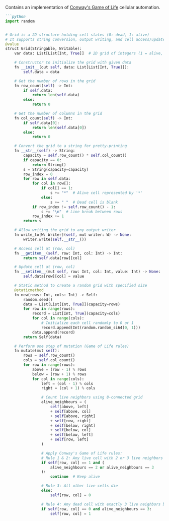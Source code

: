 Contains an implementation of [Conway's Game of Life](https://en.wikipedia.org/wiki/Conway%27s_Game_of_Life) cellular automation.

```markdown
```python
import random


# Grid is a 2D structure holding cell states (0: dead, 1: alive)
# It supports string conversion, output writing, and cell access/update
@value
struct Grid(Stringable, Writable):
    var data: List[List[Int, True]]  # 2D grid of integers (1 = alive, 0 = dead)

    # Constructor to initialize the grid with given data
    fn __init__(out self, data: List[List[Int, True]]):
        self.data = data

    # Get the number of rows in the grid
    fn row_count(self) -> Int:
        if self.data:
            return len(self.data)
        else:
            return 0

    # Get the number of columns in the grid
    fn col_count(self) -> Int:
        if self.data[0]:
            return len(self.data[0])
        else:
            return 0

    # Convert the grid to a string for pretty-printing
    fn __str__(self) -> String:
        capacity = self.row_count() * self.col_count()
        if capacity == 0:
            return String()
        s = String(capacity=capacity)
        row_index = 0
        for row in self.data:
            for col in row[]:
                if col[] == 1:
                    s += "*"  # Alive cell represented by '*'
                else:
                    s += " "  # Dead cell is blank
            if row_index != self.row_count() - 1:
                s += "\n"  # Line break between rows
            row_index += 1
        return s

    # Allow writing the grid to any output writer
    fn write_to[W: Writer](self, mut writer: W) -> None:
        writer.write(self.__str__())

    # Access cell at (row, col)
    fn __getitem__(self, row: Int, col: Int) -> Int:
        return self.data[row][col]

    # Update cell at (row, col)
    fn __setitem__(mut self, row: Int, col: Int, value: Int) -> None:
        self.data[row][col] = value

    # Static method to create a random grid with specified size
    @staticmethod
    fn new(rows: Int, cols: Int) -> Self:
        random.seed()
        data = List[List[Int, True]](capacity=rows)
        for row in range(rows):
            record = List[Int, True](capacity=cols)
            for col in range(cols):
                # Initialize each cell randomly to 0 or 1
                record.append(Int(random.random_si64(0, 1)))
            data.append(record)
        return Self(data)

    # Perform one step of mutation (Game of Life rules)
    fn mutate(mut self):
        rows = self.row_count()
        cols = self.col_count()
        for row in range(rows):
            above = (row - 1) % rows
            below = (row + 1) % rows
            for col in range(cols):
                left = (col - 1) % cols
                right = (col + 1) % cols

                # Count live neighbors using 8-connected grid
                alive_neighbours = (
                    self[above, left]
                    + self[above, col]
                    + self[above, right]
                    + self[row, right]
                    + self[below, right]
                    + self[below, col]
                    + self[below, left]
                    + self[row, left]
                )

                # Apply Conway's Game of Life rules:
                # Rule 1 & 2: Any live cell with 2 or 3 live neighbors survives
                if self[row, col] == 1 and (
                    alive_neighbours == 2 or alive_neighbours == 3
                ):
                    continue  # Keep alive

                # Rule 3: All other live cells die
                else:
                    self[row, col] = 0

                # Rule 4: Any dead cell with exactly 3 live neighbors becomes alive
                if self[row, col] == 0 and alive_neighbours == 3:
                    self[row, col] = 1
```
